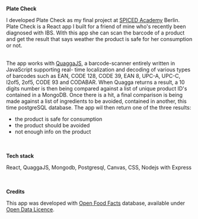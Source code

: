 <strong>Plate Check</strong>
<p>I developed Plate Check as my final project at <a href="https://www.spiced-academy.com/en/program/full-stack-web-development/?gclid=CjwKCAjw4MP5BRBtEiwASfwALxpOPOTnCn-ZlPACzpYwRih4SSzYRfxkCuOBJcq71BpkHsr1naRbwRoCStYQAvD_BwE">SPICED Academy</a> Berlin.
Plate Check is a React app I built for a friend of mine who's recently been diagnosed with IBS. With this app she can scan the barcode of a product and get the result that says weather the product is safe for her consumption or not.
<br></br>
<p>The app works with <a href="https://serratus.github.io/quaggaJS/">QuaggaJS</a>, a barcode-scanner entirely written in JavaScript supporting real- time localization and decoding of various types of barcodes such as EAN, CODE 128, CODE 39, EAN 8, UPC-A, UPC-C, I2of5, 2of5, CODE 93 and CODABAR. When Quagga returns a result, a 10 digits number is then being compared
against a list of unique product ID's contained in a MongoDB. Once there is a hit, a final comparison is being made against a list of ingredients to be avoided, contained in another, this time postgreSQL database. The app wil then return one of the three results:</p>
<ul>
<li>the product is safe for consumption</li>
<li>the product should be avoided</li>
<li>not enough info on the product</li>
</ul>
<br></br>
<strong>Tech stack</strong>
<p>React, QuaggaJS, Mongodb, Postgresql, Canvas, CSS, Nodejs with Express</p>
<br></br>
<strong>Credits</strong>
<p>This app was developed with <a href="https://world.openfoodfacts.org/data">Open Food Facts</a> database, available under <a href="https://opendatacommons.org/licenses/odbl/1-0/">Open Data Licence</a>.</p>



